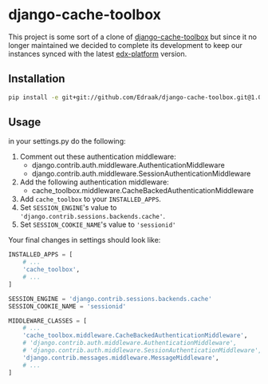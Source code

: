 # django-cache-toolbox

This project is some sort of a clone of [django-cache-toolbox](https://pypi.python.org/pypi/django-cache-toolbox/0.2.4) but since it no longer maintained we decided to complete its development to keep our instances synced with the latest [edx-platform](https://github.com/edx/edx-platform) version.

## Installation

```bash
pip install -e git+git://github.com/Edraak/django-cache-toolbox.git@1.0.0#egg=cache_toolbox
```

## Usage

in your settings.py do the following:
1. Comment out these authentication middleware:
    - django.contrib.auth.middleware.AuthenticationMiddleware
    - django.contrib.auth.middleware.SessionAuthenticationMiddleware
1. Add the following authentication middleware:
    - cache_toolbox.middleware.CacheBackedAuthenticationMiddleware
1. Add `cache_toolbox` to your `INSTALLED_APPS`.
1. Set `SESSION_ENGINE`'s value to `'django.contrib.sessions.backends.cache'`.
1. Set `SESSION_COOKIE_NAME`'s value to `'sessionid'`

Your final changes in settings should look like:

```PYTHON
INSTALLED_APPS = [
    # ...
    'cache_toolbox',
    # ...
]

SESSION_ENGINE = 'django.contrib.sessions.backends.cache'
SESSION_COOKIE_NAME = 'sessionid'

MIDDLEWARE_CLASSES = [
    # ...
    'cache_toolbox.middleware.CacheBackedAuthenticationMiddleware',
    # 'django.contrib.auth.middleware.AuthenticationMiddleware',
    # 'django.contrib.auth.middleware.SessionAuthenticationMiddleware',
    'django.contrib.messages.middleware.MessageMiddleware',
    # ...
]
```

